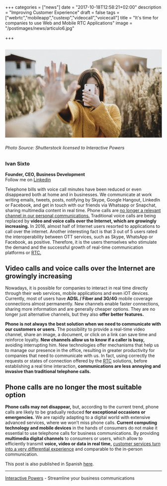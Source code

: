+++
categories = ["news"]
date = "2017-10-18T12:58:21+02:00"
description = "Improving Customer Experience"
draft = false
tags = ["webrtc","mobileapp","custexp","videocall","voicecall"]
title = "It's time for companies to use Web and Mobile RTC Applications"
image = "/postimages/news/articulo6.jpg"

+++

![article4](/postimages/news/articulo6.jpg)
------------
###### Photo Source: Shutterstock licensed to Interactive Powers

###	Ivan Sixto  
**Founder, CEO, Business Development**  
Follow me on [Linkedin](https://www.linkedin.com/in/isixto/)

Telephone bills with voice call minutes have been reduced or even disappeared both at home and in businesses. We communicate at work writing emails, tweets, posts, notifying by Skype, Google Hangout, LinkedIn or Facebook, and get in touch with our friends via Whatsapp or Snapchat, sharing multimedia content in real time. Phone calls are [no longer a relevant channel in our personal communications.](http://localhost:1313/post/trends/millennials-phone/) Traditional voice calls are being replaced by **video and voice calls over the Internet, which are growingly increasing.** In 2016, almost half of Internet users resorted to applications to call over the internet. Another interesting fact is that 3 out of 5 users rated the interoperability between OTT services, such as Skype, WhatsApp or Facebook, as positive. Therefore, it is the users themselves who stimulate the demand and the successful growth of real-time communication platforms or [RTC.](http://blog.ivrpowers.com/post/technologies/what-is-rtc/)  

## Video calls and voice calls over the Internet are growingly increasing

Nowadays, it is possible for companies to interact in real time directly through their web services, mobile applications and even iOT devices. Currently, most of users have **ADSL / Fiber and 3G/4G** mobile coverage connections almost permanently. New channels enable faster connections, sharing more information and are generally cheaper options. They are no longer just alternative channels, but they also **offer better features.**

**Phone is not always the best solution when we need to communicate with our customers or users.** The possibility to provide a real-time video channel, share an image, a document, or click on a link can save time and reinforce loyalty. **New channels allow us to know if a caller is busy,** avoiding interrupting him. New technologies offer mechanisms that help us to manage our presence in the office, resulting in greater productivity for companies that need to communicate with us. In fact, using correctly the requests or states of connection offered by the [RTC](http://blog.ivrpowers.com/post/technologies/what-is-rtc/) solutions, before establishing a real time interaction, **communications are less annoying and invasive than traditional telephone calls.**


## Phone calls are no longer the most suitable option

**Phone calls may not disappear,** but, according to the current trend, phone calls are likely to be gradually reduced **for exceptional occasions or emergencies.** We are rapidly adapting to a digital world with extensive advanced services, where we won’t miss phone calls. **Current computing technology and mobile devices** in the hands of consumers do not make it essential to use telephone calls for business communications. By providing **multimedia digital channels** to consumers or users, which allow to efficiently transmit **voice, video or data in real time,** [customer services turn into a very differential experience](http://localhost:1313/post/contactcenter/webrtc-for-contact-center/) and comparable to the in-person communication.



This post is also published in Spanish [here](https://www.linkedin.com/pulse/transformaci%C3%B3n-digital-una-ventana-de-oportunidades-para-iv%C3%A1n-sixto?trk=mp-reader-card).

---
[Interactive Powers](http://www.ivrpowers.com/) - Streamline your business communications



